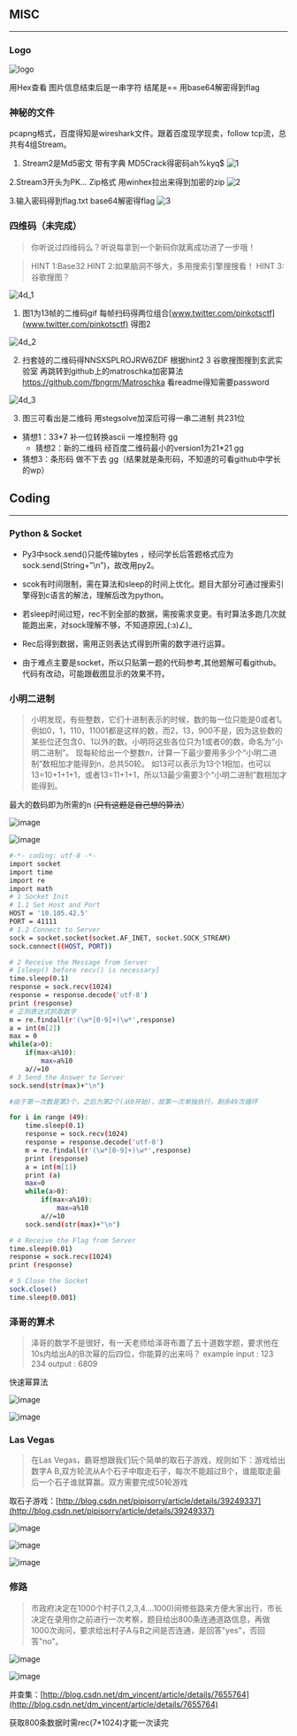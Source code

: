 ## MISC

---

### Logo

![logo](images/logo.png)

用Hex查看 图片信息结束后是一串字符 结尾是==  用base64解密得到flag

### 神秘的文件

pcapng格式，百度得知是wireshark文件。跟着百度现学现卖，follow tcp流，总共有4组Stream。
1.  Stream2是Md5密文 带有字典 MD5Crack得密码ah%kyq$
   ![1](http://blog-1252791275.pictj.myqcloud.com/image001.png)

   2.Stream3开头为PK…  Zip格式  用winhex拉出来得到加密的zip
     ![2](http://blog-1252791275.pictj.myqcloud.com/image002.jpg)

   3.输入密码得到flag.txt  base64解密得flag
     ![3](http://blog-1252791275.pictj.myqcloud.com/image003.png)

### 四维码（未完成）

> 你听说过四维码么？听说每拿到一个新码你就离成功进了一步哦！

> HINT 1:Base32
> HINT 2:如果脑洞不够大，多用搜索引擎搜搜看！
> HINT 3:谷歌搜图？

![4d_1](images/4d_code_1.gif)

1. 图1为13帧的二维码gif 每帧扫码得两位组合[www.twitter.com/pinkotsctf](www.twitter.com/pinkotsctf) 得图2

![4d_2](images/4d_code_2.png)

2. 扫套娃的二维码得NNSXSPLROJRW6ZDF
  根据hint2 3 谷歌搜图搜到玄武实验室 再跳转到github上的matroschka加密算法 
  https://github.com/fbngrm/Matroschka 看readme得知需要password

![4d_3](images/4d_code_3.png)

3. 图三可看出是二维码 用stegsolve加深后可得一串二进制 共231位

- 猜想1：33*7 补一位转换ascii 一堆控制符 gg
  - 猜想2：新的二维码 经百度二维码最小的version1为21*21 gg
- 猜想3：条形码 做不下去 gg（结果就是条形码，不知道的可看github中学长的wp）

## Coding

---

### Python & Socket

- Py3中sock.send()只能传输bytes ，经问学长后答题格式应为sock.send(String+”\n”)，故改用py2。

- scok有时间限制，需在算法和sleep的时间上优化。题目大部分可通过搜索引擎得到c语言的解法，理解后改为python。

- 若sleep时间过短，rec不到全部的数据，需按需求变更。有时算法多跑几次就能跑出来，对sock理解不够，不知道原因_(:з)∠)_

- Rec后得到数据，需用正则表达式得到所需的数字进行运算。

- 由于难点主要是socket，所以只贴第一题的代码参考,其他题解可看github。代码有改动，可能跟截图显示的效果不符。

### 小明二进制

> 小明发现，有些整数，它们十进制表示的时候，数的每一位只能是0或者1。例如0，1，110，11001都是这样的数，而2，13，900不是，因为这些数的某些位还包含0、1以外的数。小明将这些各位只为1或者0的数，命名为“小明二进制”。 
> 现每轮给出一个整数n，计算一下最少要用多少个“小明二进制”数相加才能得到n，总共50轮。 如13可以表示为13个1相加，也可以13=10+1+1+1，或者13=11+1+1，所以13最少需要3个“小明二进制”数相加才能得到。

最大的数码即为所需的n (~~只有这题是自己想的算法~~）

![image](http://blog-1252791275.pictj.myqcloud.com/image013.png)

![image](http://blog-1252791275.pictj.myqcloud.com/image014.png)

```bash
#-*- coding: utf-8 -*-
import socket
import time
import re
import math
# 1 Socket Init
# 1.1 Set Host and Port
HOST = '10.105.42.5'
PORT = 41111
# 1.2 Connect to Server
sock = socket.socket(socket.AF_INET, socket.SOCK_STREAM)
sock.connect((HOST, PORT))

# 2 Receive the Message from Server
# [sleep() before recv() is necessary]
time.sleep(0.1)
response = sock.recv(1024)
response = response.decode('utf-8')
print (response)
# 正则表达式抓取数字
m = re.findall(r'(\w*[0-9]+)\w*',response)
a = int(m[2])
max = 0
while(a>0):
    if(max<a%10):
        max=a%10
    a//=10
# 3 Send the Answer to Server
sock.send(str(max)+"\n")

#由于第一次数是第3个，之后为第2个(从0开始)，故第一次单独执行，剩余49次循环

for i in range (49):
    time.sleep(0.1)
    response = sock.recv(1024)
    response = response.decode('utf-8')   
    m = re.findall(r'(\w*[0-9]+)\w*',response)
    print (response)
    a = int(m[1])
    print (a)
    max=0
    while(a>0):
        if(max<a%10):
            max=a%10
        a//=10
    sock.send(str(max)+"\n")

# 4 Receive the Flag from Server
time.sleep(0.01)
response = sock.recv(1024)
print (response)

# 5 Close the Socket
sock.close()
time.sleep(0.001)
```

### 泽哥的算术

> 泽哥的数学不是很好，有一天老师给泽哥布置了五十道数学题，要求他在10s内给出A的B次幂的后四位，你能算的出来吗？ example input : 123 234 output : 6809

快速幂算法

![image](http://blog-1252791275.pictj.myqcloud.com/image011.png)

![image](http://blog-1252791275.pictj.myqcloud.com/image012.png)

### Las Vegas

> 在Las Vegas，霸哥想跟我们玩个简单的取石子游戏，规则如下：游戏给出数字A B,双方轮流从A个石子中取走石子，每次不能超过B个，谁能取走最后一个石子谁就算赢。双方需要完成50轮游戏

取石子游戏：[http://blog.csdn.net/pipisorry/article/details/39249337](http://blog.csdn.net/pipisorry/article/details/39249337)

![image](http://blog-1252791275.pictj.myqcloud.com/image015.png)

![image](http://blog-1252791275.pictj.myqcloud.com/image016.png)

![image](http://blog-1252791275.pictj.myqcloud.com/image017.png)

### 修路

> 市政府决定在1000个村子(1,2,3,4....1000)间修些路来方便大家出行，市长决定在录用你之前进行一次考察，题目给出800条连通道路信息，再做1000次询问，要求给出村子A与B之间是否连通，是回答"yes"，否回答"no"。

![image](http://blog-1252791275.pictj.myqcloud.com/image019.jpg)

![image](http://blog-1252791275.pictj.myqcloud.com/image020.png)

并查集：[http://blog.csdn.net/dm_vincent/article/details/7655764](http://blog.csdn.net/dm_vincent/article/details/7655764)

获取800条数据时需rec(7*1024)才能一次读完